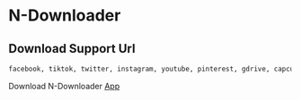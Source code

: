 # N-Downloader


## Download Support Url 
```txt
facebook, tiktok, twitter, instagram, youtube, pinterest, gdrive, capcut, likee, threads
```
Download N-Downloader [App](https://github.com/MOHAMMAD-NAYAN/N-Downloader/raw/main/N-Downloader.apk)</br>
